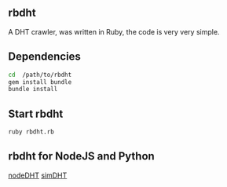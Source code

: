 ## rbdht
A DHT crawler, was written in Ruby, the code is very very simple.

## Dependencies
```bash
cd  /path/to/rbdht
gem install bundle
bundle install
```

## Start rbdht
```bash
ruby rbdht.rb
```

## rbdht for NodeJS and Python
[nodeDHT](https://github.com/old-woman/nodeDHT)
[simDHT](https://github.com/old-woman/simDHT)
